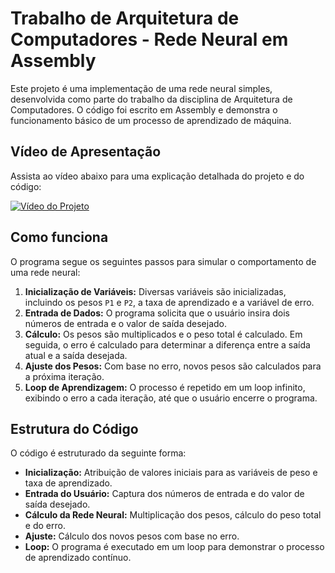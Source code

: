 # Trabalho de Arquitetura de Computadores - Rede Neural em Assembly

Este projeto é uma implementação de uma rede neural simples, desenvolvida como parte do trabalho da disciplina de Arquitetura de Computadores. O código foi escrito em Assembly e demonstra o funcionamento básico de um processo de aprendizado de máquina.

## Vídeo de Apresentação

Assista ao vídeo abaixo para uma explicação detalhada do projeto e do código:

[![Vídeo do Projeto](https://img.youtube.com/vi/vSkHACkFyjs/0.jpg)](https://www.youtube.com/watch?v=vSkHACkFyjs)

## Como funciona

O programa segue os seguintes passos para simular o comportamento de uma rede neural:

1.  **Inicialização de Variáveis:** Diversas variáveis são inicializadas, incluindo os pesos `P1` e `P2`, a taxa de aprendizado e a variável de erro.
2.  **Entrada de Dados:** O programa solicita que o usuário insira dois números de entrada e o valor de saída desejado.
3.  **Cálculo:** Os pesos são multiplicados e o peso total é calculado. Em seguida, o erro é calculado para determinar a diferença entre a saída atual e a saída desejada.
4.  **Ajuste dos Pesos:** Com base no erro, novos pesos são calculados para a próxima iteração.
5.  **Loop de Aprendizagem:** O processo é repetido em um loop infinito, exibindo o erro a cada iteração, até que o usuário encerre o programa.

## Estrutura do Código

O código é estruturado da seguinte forma:

* **Inicialização:** Atribuição de valores iniciais para as variáveis de peso e taxa de aprendizado.
* **Entrada do Usuário:** Captura dos números de entrada e do valor de saída desejado.
* **Cálculo da Rede Neural:** Multiplicação dos pesos, cálculo do peso total e do erro.
* **Ajuste:** Cálculo dos novos pesos com base no erro.
* **Loop:** O programa é executado em um loop para demonstrar o processo de aprendizado contínuo.
